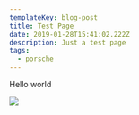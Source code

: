 ```yaml
---
templateKey: blog-post
title: Test Page
date: 2019-01-28T15:41:02.222Z
description: Just a test page
tags:
  - porsche
---
```

Hello world

![](/media/damon-jones-singerdesigncanyon-carver-red-porsche-01.jpg)
